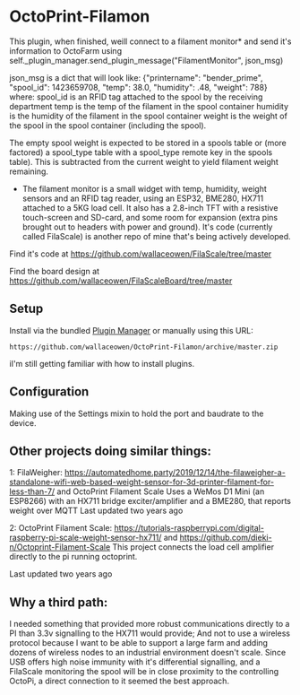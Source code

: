# OctoPrint-Filamon

This plugin, when finished, weill connect to a filament monitor* and send it's information to OctoFarm using self._plugin_manager.send_plugin_message("FilamentMonitor", json_msg)

json_msg is a dict that will look like: {"printername": "bender_prime", "spool_id": 1423659708, "temp": 38.0, "humidity": .48, "weight": 788}
where:
   spool_id is an RFID tag attached to the spool by the receiving department
   temp is the temp of the filament in the spool container
   humidity is the humidity of the filament in the spool container
   weight is the weight of the spool in the spool container (including the spool).

The empty spool weight is expected to be stored in a spools table or (more factored) a spool_type table with a spool_type remote key in the spools table).  This is subtracted from the current weight to yield filament weight remaining.

* The filament monitor is a small widget with temp, humidity, weight sensors and an RFID tag reader, using an ESP32, BME280, HX711 attached to a 5KG load cell.  It also has a 2.8-inch TFT with a resistive touch-screen and SD-card, and some room for expansion (extra pins brought out to headers with power and ground).  It's code (currently called FilaScale) is another repo of mine that's being actively developed.

Find it's code at https://github.com/wallaceowen/FilaScale/tree/master

Find the board design at https://github.com/wallaceowen/FilaScaleBoard/tree/master

## Setup

Install via the bundled [Plugin Manager](https://docs.octoprint.org/en/master/bundledplugins/pluginmanager.html)
or manually using this URL:

    https://github.com/wallaceowen/OctoPrint-Filamon/archive/master.zip

iI'm still getting familiar with how to install plugins.


## Configuration

Making use of the Settings mixin to hold the port and baudrate to the device.

## Other projects doing similar things:

1: FilaWeigher: https://automatedhome.party/2019/12/14/the-filaweigher-a-standalone-wifi-web-based-weight-sensor-for-3d-printer-filament-for-less-than-7/ and OctoPrint Filament Scale
Uses a WeMos D1 Mini (an ESP8266) with an HX711 bridge exciter/amplifier and a BME280, that reports weight over MQTT
Last updated two years ago

2: OctoPrint Filament Scale: https://tutorials-raspberrypi.com/digital-raspberry-pi-scale-weight-sensor-hx711/ and https://github.com/dieki-n/Octoprint-Filament-Scale
This project connects the load cell amplifier directly to the pi running octoprint.

Last updated two years ago


## Why a third path:
I needed something that provided more robust communications directly to a PI than 3.3v signalling to the HX711 would provide; And not to use a wireless protocol because I want to be able to support a large farm and adding dozens of wireless nodes to an industrial environment doesn't scale.  Since USB offers high noise immunity with it's differential signalling, and a FilaScale monitoring the spool will be in close proximity to the controlling OctoPi, a direct connection to it seemed the best approach.
